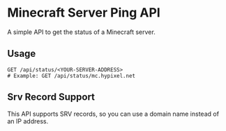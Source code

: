 # Minecraft Server Ping API

A simple API to get the status of a Minecraft server.

## Usage
```
GET /api/status/<YOUR-SERVER-ADDRESS>
# Example: GET /api/status/mc.hypixel.net
```

## Srv Record Support

This API supports SRV records, so you can use a domain name instead of an IP address.